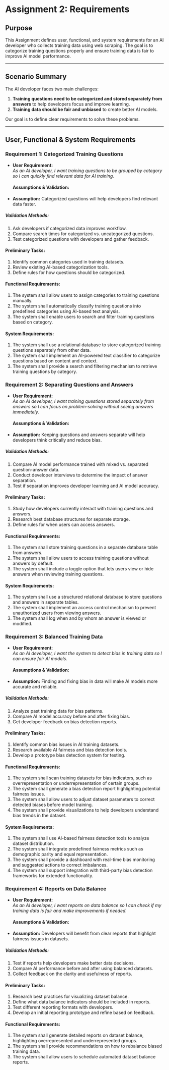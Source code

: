 # **Assignment 2: Requirements**

## **Purpose**  
This Assignment defines user, functional, and system requirements for an AI developer who collects training data using web scraping. The goal is to categorize training questions properly and ensure training data is fair to improve AI model performance.

---
## **Scenario Summary**  
The AI developer faces two main challenges:  
1. **Training questions need to be categorized and stored separately from answers** to help developers focus and improve learning.  
2. **Training data should be fair and unbiased** to create better AI models.  

Our goal is to define clear requirements to solve these problems.  

---

## **User, Functional & System Requirements**  

### **Requirement 1: Categorized Training Questions**  

- **User Requirement:**  
  *As an AI developer, I want training questions to be grouped by category so I can quickly find relevant data for AI training.*

  #### **Assumptions & Validation:**  
- **Assumption:** Categorized questions will help developers find relevant data faster.  

##### **Validation Methods:**  
1. Ask developers if categorized data improves workflow.  
2. Compare search times for categorized vs. uncategorized questions.  
3. Test categorized questions with developers and gather feedback.

#### **Preliminary Tasks:**  
1. Identify common categories used in training datasets.  
2. Review existing AI-based categorization tools.  
3. Define rules for how questions should be categorized. 

#### **Functional Requirements:**  
1. The system shall allow users to assign categories to training questions manually.  
2. The system shall automatically classify training questions into predefined categories using AI-based text analysis.  
3. The system shall enable users to search and filter training questions based on category.

#### **System Requirements:**  
1. The system shall use a relational database to store categorized training questions separately from other data.  
2. The system shall implement an AI-powered text classifier to categorize questions based on content and context.  
3. The system shall provide a search and filtering mechanism to retrieve training questions by category.

### **Requirement 2: Separating Questions and Answers** 
- **User Requirement:**  
  *As an AI developer, I want training questions stored separately from answers so I can focus on problem-solving without seeing answers immediately.*

  #### **Assumptions & Validation:**  
- **Assumption:** Keeping questions and answers separate will help developers think critically and reduce bias.

##### **Validation Methods:**  
1. Compare AI model performance trained with mixed vs. separated question-answer data.  
2. Conduct developer interviews to determine the impact of answer separation.  
3. Test if separation improves developer learning and AI model accuracy. 

#### **Preliminary Tasks:**  
1. Study how developers currently interact with training questions and answers.  
2. Research best database structures for separate storage.  
3. Define rules for when users can access answers.  

#### **Functional Requirements:**  
1. The system shall store training questions in a separate database table from answers.  
2. The system shall allow users to access training questions without answers by default.  
3. The system shall include a toggle option that lets users view or hide answers when reviewing training questions.

#### **System Requirements:**  
1. The system shall use a structured relational database to store questions and answers in separate tables.  
2. The system shall implement an access control mechanism to prevent unauthorized users from viewing answers.  
3. The system shall log when and by whom an answer is viewed or modified.

### **Requirement 3: Balanced Training Data**  
- **User Requirement:**  
  *As an AI developer, I want the system to detect bias in training data so I can ensure fair AI models.*

  #### **Assumptions & Validation:**  
- **Assumption:** Finding and fixing bias in data will make AI models more accurate and reliable.  

##### **Validation Methods:**  
1. Analyze past training data for bias patterns.  
2. Compare AI model accuracy before and after fixing bias.  
3. Get developer feedback on bias detection reports.

#### **Preliminary Tasks:**  
1. Identify common bias issues in AI training datasets.  
2. Research available AI fairness and bias detection tools.  
3. Develop a prototype bias detection system for testing.

#### **Functional Requirements:**  
1. The system shall scan training datasets for bias indicators, such as overrepresentation or underrepresentation of certain groups.  
2. The system shall generate a bias detection report highlighting potential fairness issues.  
3. The system shall allow users to adjust dataset parameters to correct detected biases before model training.  
4. The system shall provide visualizations to help developers understand bias trends in the dataset.

#### **System Requirements:**  
1. The system shall use AI-based fairness detection tools to analyze dataset distribution.  
2. The system shall integrate predefined fairness metrics such as demographic parity and equal representation.  
3. The system shall provide a dashboard with real-time bias monitoring and suggested actions to correct imbalances.  
4. The system shall support integration with third-party bias detection frameworks for extended functionality.

### **Requirement 4: Reports on Data Balance**
- **User Requirement:**  
  *As an AI developer, I want reports on data balance so I can check if my training data is fair and make improvements if needed.*

  #### **Assumptions & Validation:**  
- **Assumption:** Developers will benefit from clear reports that highlight fairness issues in datasets.  

##### **Validation Methods:**  
1. Test if reports help developers make better data decisions.  
2. Compare AI performance before and after using balanced datasets.  
3. Collect feedback on the clarity and usefulness of reports.

#### **Preliminary Tasks:**  
1. Research best practices for visualizing dataset balance.  
2. Define what data balance indicators should be included in reports.  
3. Test different reporting formats with developers.  
4. Develop an initial reporting prototype and refine based on feedback.

#### **Functional Requirements:**  
1. The system shall generate detailed reports on dataset balance, highlighting overrepresented and underrepresented groups.  
2. The system shall provide recommendations on how to rebalance biased training data.  
3. The system shall allow users to schedule automated dataset balance reports.  